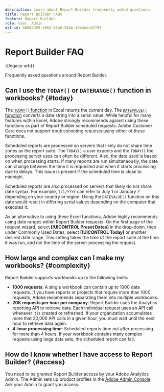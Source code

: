 ```yaml
---
description: Learn about Report Builder frequently asked questions.
title: Report Builder FAQs
feature: Report Builder
role: User, Admin
exl-id: 86604d39-2965-45a5-98ab-3ee4adcb7f97
---
```

# Report Builder FAQ

{{legacy-arb}}

Frequently asked questions around Report Builder.

## Can I use the `TODAY()` or `DATERANGE()` function in workbooks? {#today}

The [`TODAY()` function](https://support.microsoft.com/en-us/office/today-function-5eb3078d-a82c-4736-8930-2f51a028fdd9) in Excel returns the current day. The [`DATEVALUE()` function](https://support.microsoft.com/en-us/office/datevalue-function-df8b07d4-7761-4a93-bc33-b7471bbff252) converts a date string into a serial value. While helpful for many features within Excel, Adobe strongly recommends against using these functions as part of Report Builder scheduled requests. Adobe Customer Care does not support troubleshooting requests using either of these functions.

Scheduled reports are processed on servers that likely do not share time zones as the report suite. The `TODAY()` a user expects and the `TODAY()` the processing server uses can often be different. Also, the date used is based on when processing starts. If many reports are run simultaneously, the date can change between the time it is requested and when it starts processing due to delays. This issue is present if the scheduled time is close to midnight.

Scheduled reports are also processed on servers that likely do not share date syntax. For example, `7/1/YYYY` can refer to July 1 or January 7 depending on your country or region. Using the `DATEVALUE()` function on this date would result in differing serial values depending on the computer that executes it.

As an alternative to using these Excel functions, Adobe highly recommends using date ranges within Report Builder requests. On the first page of the request wizard, select **[!UICONTROL Preset Dates]** in the drop-down, then under Commonly Used Dates, select **[!UICONTROL Today]** or another desired date range. This setting takes the time of the report suite at the time it was run, and not the time of the server processing the request.

## How large and complex can I make my workbooks? {#complexity}

Report Builder supports workbooks up to the following limits:

* **1000 requests**: A single workbook can contain up to 1000 data requests. If you have reports or projects that require more than 1000 requests, Adobe recommends separating them into multiple workbooks.
* **20K requests per hour per company**: Report Builder uses the Analytics reporting API to retrieve data. Each individual request uses an API call whenever it is created or refreshed. If your organization accumulates more that 20,000 API calls in a given hour, you must wait until the next hour to retrieve data again.
* **4-hour processing time**: Scheduled reports time out after processing for more than 4 hours. If your workbook contains many complex requests using large data sets, the scheduled report can fail.

## How do I know whether I have access to Report Builder? {#access}

You need to be granted Report Builder access by your Adobe Analytics Admin. The Admin sets up product profiles in the [Adobe Admin Console](https://experienceleague.adobe.com/en/docs/analytics/admin/admin-console/home). Ask your Admin to grant you access.
